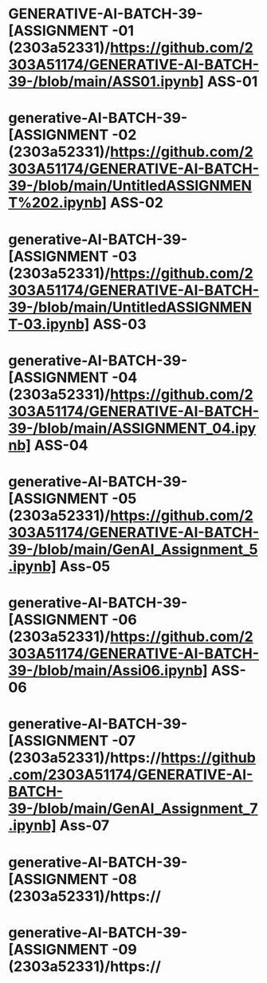 # GENERATIVE-AI-BATCH-39- [ASSIGNMENT -01 (2303a52331)/https://github.com/2303A51174/GENERATIVE-AI-BATCH-39-/blob/main/ASS01.ipynb] ASS-01
# generative-AI-BATCH-39-[ASSIGNMENT -02 (2303a52331)/https://github.com/2303A51174/GENERATIVE-AI-BATCH-39-/blob/main/UntitledASSIGNMENT%202.ipynb] ASS-02
# generative-AI-BATCH-39-[ASSIGNMENT -03 (2303a52331)/https://github.com/2303A51174/GENERATIVE-AI-BATCH-39-/blob/main/UntitledASSIGNMENT-03.ipynb] ASS-03
# generative-AI-BATCH-39-[ASSIGNMENT -04 (2303a52331)/https://github.com/2303A51174/GENERATIVE-AI-BATCH-39-/blob/main/ASSIGNMENT_04.ipynb] ASS-04
# generative-AI-BATCH-39-[ASSIGNMENT -05 (2303a52331)/https://github.com/2303A51174/GENERATIVE-AI-BATCH-39-/blob/main/GenAI_Assignment_5.ipynb] Ass-05
# generative-AI-BATCH-39-[ASSIGNMENT -06 (2303a52331)/https://github.com/2303A51174/GENERATIVE-AI-BATCH-39-/blob/main/Assi06.ipynb] ASS-06
# generative-AI-BATCH-39-[ASSIGNMENT -07 (2303a52331)/https://https://github.com/2303A51174/GENERATIVE-AI-BATCH-39-/blob/main/GenAI_Assignment_7.ipynb] Ass-07
# generative-AI-BATCH-39-[ASSIGNMENT -08 (2303a52331)/https://
# generative-AI-BATCH-39-[ASSIGNMENT -09 (2303a52331)/https://
